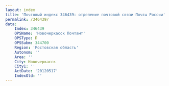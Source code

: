 ```yaml
---
layout: index
title: 'Почтовый индекс 346439: отделение почтовой связи Почты России'
permalink: /346439/
data:
    Index: 346439
    OPSName: 'Новочеркасск Почтамт'
    OPSType: П
    OPSSubm: 344700
    Region: 'Ростовская область'
    Autonom: ''
    Area: ''
    City: Новочеркасск
    City1: ''
    ActDate: '20120517'
    IndexOld: ''
---
```

